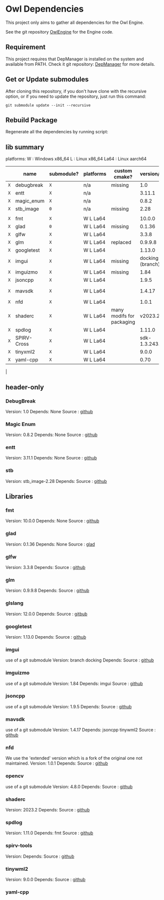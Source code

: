 # Owl Dependencies

This project only aims to gather all dependencies for the Owl Engine.

See the git repository [OwlEngine](https://github.com/Silmaen/Owl) for the Engine code.

## Requirement

This project requires that DepManager is installed on the system and available
from PATH. Check it git repository: [DepManager](https://github.com/Silmaen/DepManager)
for more details.

## Get or Update submodules

After cloning this repository, if you don't have clone with the recursive option,
or if you need to update the repository, just run this command:

`git submodule update --init --recursive`

## Rebuild Package

Regenerate all the dependencies by running script:

## lib summary

platforms:
W : Windows x86_64
L : Linux x86_64
La64 : Linux aarch64

|     | name        | submodule? | platforms | custom cmake?             | version/tag      | dependency           | link                                                        |
|-----|-------------|------------|-----------|---------------------------|------------------|----------------------|-------------------------------------------------------------|
| `X` | debugbreak  | `X`        | n/a       | missing                   | 1.0              |                      | [github](https://github.com/scottt/debugbreak)              |
| `X` | entt        | `X`        | n/a       |                           | 3.11.1           |                      | [github](https://github.com/skypjack/entt)                  |
| `X` | magic_enum  | `X`        | n/a       |                           | 0.8.2            |                      | [github](https://github.com/Neargye/magic_enum)             |
| `X` | stb_image   | `0`        | n/a       | missing                   | 2.28             |                      | [github](https://github.com/nothings/stb)                   |
|     |             |            |           |                           |                  |                      |                                                             |
| `X` | fmt         | `X`        | W L La64  |                           | 10.0.0           |                      | [github](https://github.com/fmtlib/fmt)                     |
| `X` | glad        | `0`        | W L La64  | missing                   | 0.1.36           |                      | [glad](https://glad.dav1d.de/)                              |
| `X` | glfw        | `X`        | W L La64  |                           | 3.3.8            |                      | [github](https://github.com/glfw/glfw)                      |
| `X` | glm         | `X`        | W L La64  | replaced                  | 0.9.9.8          |                      | [github](https://github.com/g-truc/glm)                     |
| `X` | googletest  | `X`        | W L La64  |                           | 1.13.0           |                      | [github](https://github.com/google/googletest)              |
| `X` | imgui       | `X`        | W L La64  | missing                   | docking (branch) | glfw                 | [github](https://github.com/ocornut/imgui)                  |
| `X` | imguizmo    | `X`        | W L La64  | missing                   | 1.84             | imgui                | [github](https://github.com/CedricGuillemet/ImGuizmo)       |
| `X` | jsoncpp     | `X`        | W L La64  |                           | 1.9.5            |                      | [github](https://github.com/open-source-parsers/jsoncpp)    |
| `X` | mavsdk      | `X`        | W L La64  |                           | 1.4.17           | jsoncpp tinyxml2     | [github](https://github.com/mavlink/MAVSDK)                 |
| `X` | nfd         | `X`        | W L La64  |                           | 1.0.1            |                      | [github](https://github.com/btzy/nativefiledialog-extended) |
| `X` | shaderc     | `X`        | W L La64  | many modifs for packaging | v2023.2          | spirv-tools, glslang | [github](https://github.com/google/shaderc/)                |
| `X` | spdlog      | `X`        | W L La64  |                           | 1.11.0           | fmt                  | [github](https://github.com/gabime/spdlog)                  |
| `X` | SPIRV-Cross | `X`        | W L La64  |                           | sdk-1.3.243.0    |                      | [github](https://github.com/KhronosGroup/SPIRV-Cross)       |
| `X` | tinyxml2    | `X`        | W L La64  |                           | 9.0.0            |                      | [github](https://github.com/leethomason/tinyxml2)           |
| `X` | yaml-cpp    | `X`        | W L La64  |                           | 0.70             |                      | [github](https://github.com/jbeder/yaml-cpp)                |
|
## header-only

### DebugBreak

Version: 1.0
Depends: None
Source : [github](https://github.com/scottt/debugbreak)

### Magic Enum

Version: 0.8.2
Depends: None
Source : [github](https://github.com/Neargye/magic_enum)

### entt

Version: 3.11.1
Depends: None
Source : [github](https://github.com/skypjack/entt)

### stb

Version: stb_image-2.28
Depends:
Source : [github](https://github.com/nothings/stb)

## Libraries

### fmt

Version: 10.0.0
Depends: None
Source : [github](https://github.com/fmtlib/fmt)

### glad

Version: 0.1.36
Depends: None
Source : [glad](https://glad.dav1d.de/)

### glfw

Version: 3.3.8
Depends:
Source : [github](https://github.com/glfw/glfw)

### glm

Version: 0.9.9.8
Depends:
Source : [github](https://github.com/g-truc/glm)

### glslang

Version: 12.0.0
Depends:
Source : [gitbub](https://github.com/KhronosGroup/glslang)

### googletest

Version: 1.13.0
Depends:
Source : [github](https://github.com/google/googletest)

### imgui

use of a git submodule
Version: branch docking
Depends:
Source : [github](https://github.com/ocornut/imgui)

### imguizmo

use of a git submodule
Version: 1.84
Depends: imgui
Source : [github](https://github.com/CedricGuillemet/ImGuizmo)

### jsoncpp

use of a git submodule
Version: 1.9.5
Depends: 
Source : [github](https://github.com/CedricGuillemet/ImGuizmo)

### mavsdk

use of a git submodule
Version: 1.4.17
Depends: jsoncpp tinywml2
Source : [github](https://github.com/mavlink/MAVSDK)

### nfd

We use the 'extended' version which is a fork of the original one not maintained. 
Version: 1.0.1
Depends:
Source : [github](https://github.com/btzy/nativefiledialog-extended)

### opencv

use of a git submodule
Version: 4.8.0
Depends:
Source : [github](https://github.com/opencv/opencv)

### shaderc

Version: 2023.2
Depends:
Source : [github](https://github.com/google/shaderc/)

### spdlog

Version: 1.11.0
Depends: fmt
Source : [github](https://github.com/gabime/spdlog)

### spirv-tools

Version:
Depends:
Source : [github](https://github.com/KhronosGroup/SPIRV-Tools)

### tinywml2

Version: 9.0.0
Depends:
Source : [github](https://github.com/leethomason/tinyxml2)

### yaml-cpp


